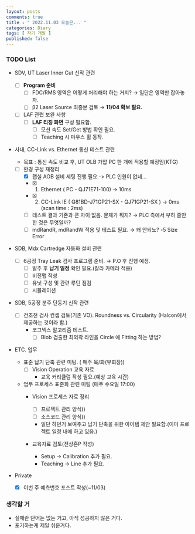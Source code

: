 ```yaml
---
layout: posts
comments: true
title : " 2022.11.03 오늘은... "
categories: Diary
tags: [ 자기 개발 ]
published: false
---
```


### TODO List

- SDV, UT Laser Inner Cut 신작 관련
  - [ ] **Program 준비**
    - [ ] FDC/RMS 영역은 어떻게 처리해야 하는 거지? → 일단은 영역만 잡아놓자.
    - [ ] β2 Laser Source 최종본 검토 → **11/04 확보 필요.**
  - [ ] LAF 관련 보완 사항
    - [ ] **LAF 티칭 화면** 구성 필요함.
      - [ ] 모션 속도 Set/Get 방법 확인 필요.
      - [ ] Teaching 시 마우스 휠 동작.

- 사내, CC-Link vs. Ethernet 통신 테스트 관련
  - 목표 : 통신 속도 비교 후, UT OLB 가압 PC 한 개에 적용할 예정임(KTG)
  - [ ] 환경 구성 재정리
    - [x] 랩실 AOB 설비 세팅 진행 필요.-> PLC 인원이 없네...
    - [x] 1. Ethernet ( PC - QJ71E71-100) → 10ms
    - [x] 2. CC-Link IE ( Q81BD-J71GP21-SX - QJ71GP21-SX ) → 0ms (scan time : 2ms)
    - [ ] 테스트 결과 기존과 큰 차이 없음. 문제가 뭐지? → PLC 측에서 부하 줄만한 것은 무엇일까?
    - [ ] mdRandR, mdRandW 적용 및 테스트 필요. → 왜 안되노? -5 Size Error

- SDB, Mdx Cartredge 자동화 설비 관련
  - [ ] 6공정 Tray Leak 검사 프로그램 준비. → P.O 후 진행 예정.
    - [ ] 발주 후 **납기 일정** 확인 필요.(칼라 카메라 적용)
    - [ ] 비전맵 작성
    - [ ] 유닛 구성 및 관련 루틴 점검
    - [ ] 시뮬레이션

- SDB, 5공정 분주 단동기 신작 관련
  - [ ] 건조전 검사 컨셉 검토(기존 VO). Roundness vs. Circularity (Halcon에서 제공하는 것이라 함.)
    - 코그넥스 알고리즘 테스트.
      - [ ] Blob 검출한 최외곽 라인을 Circle 에 Fitting 하는 방법?

- ETC. 업무
  - 표준 납기 단축 관련 미팅. ( 매주 목/화(부회장))
    - [ ] Vision Operation 교육 자료
      - 교육 커리큘럼 작성 필요.(예상 교육 시간)

  - 업무 프로세스 표준화 관련 미팅 (매주 수요일 17:00)
    - Vision 프로세스 자료 정리
      - [ ] 프로젝트 관리 양식()
      - [ ] 소스코드 관리 양식()
      - 일단 하던거 보여주고 납기 단축을 위한 아이템 제안 필요함.(이미 프로젝트 일정 내에 하고 있음.)

    - 교육자료 검토(전상훈P 작성)
      - Setup -> Calibration 추가 필요.
      - Teaching -> Line 추가 필요.

- Private
  - [x] 이번 주 예측번호 포스트 작성(~11/03)

### 생각할 거

- 실패란 단어는 없는 거고, 아직 성공하지 않은 거다.
- 포기하는게 제일 쉬운거다.
